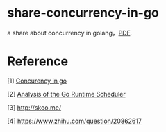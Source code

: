 # share-concurrency-in-go
a share about concurrency in golang，[PDF](https://github.com/coding2world/share-concurrency-in-go/blob/master/doc/Share_Concurrency_in_Go.pdf).
# Reference
[1] [Concurency in go](https://github.com/jinyaozhuzhu/share-concurrency-in-go/blob/master/doc/Concurrency_in_Go.pdf)

[2] [Analysis of the Go Runtime Scheduler](https://github.com/jinyaozhuzhu/share-concurrency-in-go/blob/master/doc/Analysis_of_the_Go_Runtime_Scheduler.pdf)

[3] http://skoo.me/

[4] https://www.zhihu.com/question/20862617
